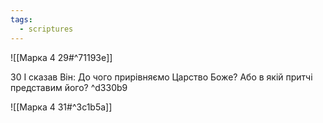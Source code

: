```yaml
---
tags:
  - scriptures
---
```


![[Марка 4 29#^71193e]]

30 І сказав Він: До чого прирівняємо Царство Боже? Або в якій притчі представим його? ^d330b9

![[Марка 4 31#^3c1b5a]]